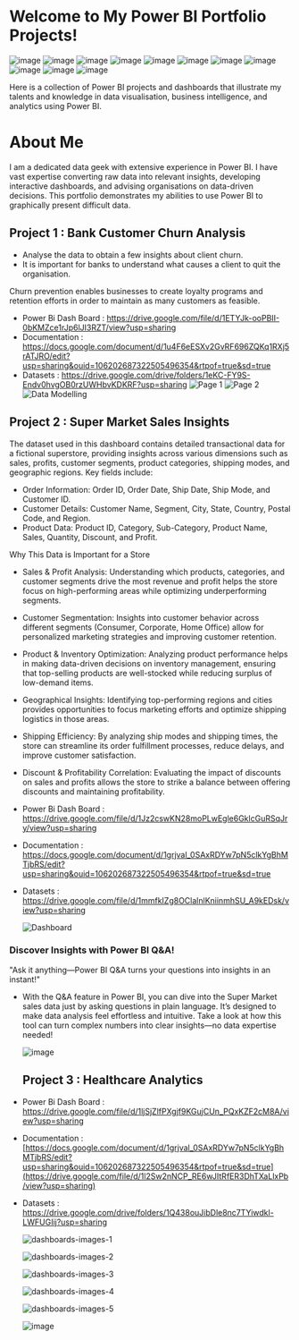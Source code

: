 # Welcome to My Power BI Portfolio Projects!  

![image](https://github.com/user-attachments/assets/d5a7dcb7-9d57-4e0f-be01-c7f0d1f5e5d0) ![image](https://github.com/user-attachments/assets/594a6aee-e18d-4999-a1c9-d31b367f0598) ![image](https://github.com/user-attachments/assets/6350bb0d-0b4f-4095-8bc9-5ad94dd54b50) ![image](https://github.com/user-attachments/assets/b78c5667-b703-42f7-a1d1-6f8de09fe402) ![image](https://github.com/user-attachments/assets/368ae3c5-8295-4c8d-9eb7-b596b22bd00f) ![image](https://github.com/user-attachments/assets/8aae5b00-d686-4683-9f77-169c5ef506f1) ![image](https://github.com/user-attachments/assets/2e5036dd-b71d-4e72-9abf-2a937906fb62) ![image](https://github.com/user-attachments/assets/0794904b-f806-4df4-9a3f-95cf622932bc) ![image](https://github.com/user-attachments/assets/83673404-85b2-4206-b672-9d35ba36d9e5) ![image](https://github.com/user-attachments/assets/595af2f1-75e0-434a-871e-133a55a8a747) ![image](https://github.com/user-attachments/assets/45ac9e11-81bb-4ccd-99d1-c4aaa39c1491)


Here is a collection of Power BI projects and dashboards that illustrate my talents and knowledge in data visualisation, business intelligence, and analytics using Power BI.

# About Me
I am a dedicated data geek with extensive experience in Power BI. I have vast expertise converting raw data into relevant insights, developing interactive dashboards, and advising organisations on data-driven decisions. This portfolio demonstrates my abilities to use Power BI to graphically present difficult data. 

## Project 1 : Bank Customer Churn Analysis
- Analyse the data to obtain a few insights about client churn.
- It is important for banks to understand what causes a client to quit the organisation.
  
Churn prevention enables businesses to create loyalty programs and retention efforts in order to maintain as many customers as feasible.
- Power Bi Dash Board : https://drive.google.com/file/d/1ETYJk-ooPBII-0bKMZce1rJp6lJI3RZT/view?usp=sharing
- Documentation : https://docs.google.com/document/d/1u4F6eESXv2GvRF696ZQKq1RXj5rATJRO/edit?usp=sharing&ouid=106202687322505496354&rtpof=true&sd=true
- Datasets : https://drive.google.com/drive/folders/1eKC-FY9S-Endv0hvgOB0rzUWHbvKDKRF?usp=sharing
![Page 1](https://github.com/user-attachments/assets/d5065440-4265-4a18-b08c-894b0d07b346)
![Page 2](https://github.com/user-attachments/assets/a27c0a81-90b0-4819-9b36-1b6c02335dec)
![Data Modelling](https://github.com/user-attachments/assets/32f4a340-a4e8-458d-a136-5c32571a4144)


## Project 2 : Super Market Sales Insights
The dataset used in this dashboard contains detailed transactional data for a fictional superstore, providing insights across various dimensions such as sales, profits, customer segments, product categories, shipping modes, and geographic regions. Key fields include:

- Order Information: Order ID, Order Date, Ship Date, Ship Mode, and Customer ID.
- Customer Details: Customer Name, Segment, City, State, Country, Postal Code, and Region.
- Product Data: Product ID, Category, Sub-Category, Product Name, Sales, Quantity, Discount, and Profit.

Why This Data is Important for a Store
- Sales & Profit Analysis: Understanding which products, categories, and customer segments drive the most revenue and profit helps the store focus on high-performing areas while optimizing underperforming segments.
- Customer Segmentation: Insights into customer behavior across different segments (Consumer, Corporate, Home Office) allow for personalized marketing strategies and improving customer retention.
- Product & Inventory Optimization: Analyzing product performance helps in making data-driven decisions on inventory management, ensuring that top-selling products are well-stocked while reducing surplus of low-demand items.
- Geographical Insights: Identifying top-performing regions and cities provides opportunities to focus marketing efforts and optimize shipping logistics in those areas.
- Shipping Efficiency: By analyzing ship modes and shipping times, the store can streamline its order fulfillment processes, reduce delays, and improve customer satisfaction.
- Discount & Profitability Correlation: Evaluating the impact of discounts on sales and profits allows the store to strike a balance between offering discounts and maintaining profitability.

- Power Bi Dash Board : https://drive.google.com/file/d/1Jz2cswKN28moPLwEgle6GklcGuRSqJry/view?usp=sharing
- Documentation : https://docs.google.com/document/d/1grjval_0SAxRDYw7pN5clkYgBhMTjbRS/edit?usp=sharing&ouid=106202687322505496354&rtpof=true&sd=true
- Datasets : https://drive.google.com/file/d/1mmfkIZg8OClalnlKniinmhSU_A9kEDsk/view?usp=sharing

  ![Dashboard](https://github.com/user-attachments/assets/acde0785-8932-48bb-9980-a8600ac969da)

 ### Discover Insights with Power BI Q&A! 
 "Ask it anything—Power BI Q&A turns your questions into insights in an instant!"

- With the Q&A feature in Power BI, you can dive into the Super Market sales data just by asking questions in plain language. It’s designed to make data analysis feel effortless and intuitive. Take a look at how this tool can turn complex numbers into clear insights—no data expertise needed!

  ![image](https://github.com/user-attachments/assets/295b1018-ef2d-439e-95a9-e408a39f6551)


  ## Project 3 : Healthcare Analytics
- Power Bi Dash Board : https://drive.google.com/file/d/1ljSjZlfPXgjf9KGujCUn_PQxKZF2cM8A/view?usp=sharing
- Documentation : [https://docs.google.com/document/d/1grjval_0SAxRDYw7pN5clkYgBhMTjbRS/edit?usp=sharing&ouid=106202687322505496354&rtpof=true&sd=true](https://drive.google.com/file/d/1l2Sw2nNCP_RE6wJItRfER3DhTXaLlxPb/view?usp=sharing)
- Datasets : https://drive.google.com/drive/folders/1Q438ouJibDle8nc7TYiwdkl-LWFUGIij?usp=sharing
  
  ![dashboards-images-1](https://github.com/user-attachments/assets/8e2558a1-4be6-4028-b1a9-4b4ebe42b62c)

  ![dashboards-images-2](https://github.com/user-attachments/assets/12dccfed-c39e-474c-a680-619bd8479d34)

  ![dashboards-images-3](https://github.com/user-attachments/assets/bba497fb-0d04-4cf3-8a5c-691735da36b9)

  ![dashboards-images-4](https://github.com/user-attachments/assets/5e179462-bb7c-4cc4-b089-7c73428ba9a1)

  ![dashboards-images-5](https://github.com/user-attachments/assets/94baff26-b261-44bc-94fc-124a3ca73bb7)

  ![image](https://github.com/user-attachments/assets/1c3581f9-1006-441f-bf78-b9ea154dc09a)





